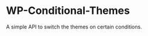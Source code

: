 WP-Conditional-Themes
=====================

A simple API to switch the themes on certain conditions.
